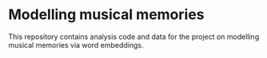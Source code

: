 # Modelling musical memories

This repository contains analysis code and data for the project on modelling musical memories via word embeddings.
